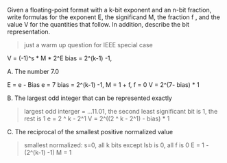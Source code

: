 Given a floating-point format with a k-bit exponent and an n-bit fraction, write
formulas for the exponent E, the significand M, the fraction f , and the value V
for the quantities that follow. In addition, describe the bit representation.

> just a warm up question for IEEE special case

V = (-1)^s * M * 2^E
bias = 2^(k-1) -1, 

A. The number 7.0
>
E = e - Bias
e =  7
bias = 2^(k-1) -1, 
M = 1 + f, 
f = 0 
V = 2^(7- bias) * 1


B. The largest odd integer that can be represented exactly
> largest odd interger = ...11.01, the second least significant bit is 1, the rest is 1
e = 2 ^ k - 2^1
V = 2^((2 ^ k - 2^1) - bias) * 1


C. The reciprocal of the smallest positive normalized value
> smallest normalized: s=0, all k bits except lsb is 0, all f is 0
E = 1 - (2^(k-1) -1)
M = 1

